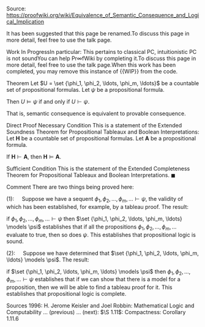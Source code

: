 # 

Source: https://proofwiki.org/wiki/Equivalence_of_Semantic_Consequence_and_Logical_Implication


It has been suggested that this page be renamed.To discuss this page in more detail, feel free to use the talk page.

Work In ProgressIn particular: This pertains to classical PC, intuitionistic PC is not soundYou can help $\mathsf{Pr} \infty \mathsf{fWiki}$ by completing it.To discuss this page in more detail, feel free to use the talk page.When this work has been completed, you may remove this instance of {{WIP}} from the code.


Theorem
Let $U = \set {\phi_1, \phi_2, \ldots, \phi_m, \ldots}$ be a countable set of propositional formulas.
Let $\psi$ be a propositional formula.

Then $U \models \psi$ if and only if $U \vdash \psi$.

That is, semantic consequence is equivalent to provable consequence.


Direct Proof
Necessary Condition
This is a statement of the Extended Soundness Theorem for Propositional Tableaux and Boolean Interpretations:
Let $\mathbf H$ be a countable set of propositional formulas.
Let $\mathbf A$ be a propositional formula.

If $\mathbf H \vdash \mathbf A$, then $\mathbf H \models \mathbf A$.


Sufficient Condition
This is the statement of the Extended Completeness Theorem for Propositional Tableaux and Boolean Interpretations.
$\blacksquare$


Comment
There are two things being proved here:

$(1): \quad$ Suppose we have a sequent $\phi_1, \phi_2, \ldots, \phi_m, \ldots \vdash \psi$, the validity of which has been established, for example, by a tableau proof.
The result:

if $\phi_1, \phi_2, \ldots, \phi_m, \ldots \vdash \psi$ then $\set {\phi_1, \phi_2, \ldots, \phi_m, \ldots} \models \psi$
establishes that if all the propositions $\phi_1, \phi_2, \ldots, \phi_m, \ldots$ evaluate to true, then so does $\psi$.
This establishes that propositional logic is sound.


$(2): \quad$ Suppose we have determined that $\set {\phi_1, \phi_2, \ldots, \phi_m, \ldots} \models \psi$.
The result:

if $\set {\phi_1, \phi_2, \ldots, \phi_m, \ldots} \models \psi$ then $\phi_1, \phi_2, \ldots, \phi_m, \ldots \vdash \psi$
establishes that if we can show that there is a model for a proposition, then we will be able to find a tableau proof for it.
This establishes that propositional logic is complete.


Sources
1996: H. Jerome Keisler and Joel Robbin: Mathematical Logic and Computability ... (previous) ... (next): $\S 1.11$: Compactness: Corollary $1.11.6$




